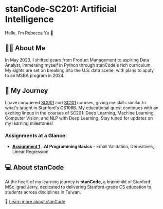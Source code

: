 # stanCode-SC201: Artificial Intelligence
Hello, I'm Rebecca Yu 👋

## 👩‍💻 About Me
In May 2023, I shifted gears from Product Management to aspiring Data Analyst, immersing myself in Python through stanCode's rich curriculum. My sights are set on breaking into the U.S. data scene, with plans to apply to an MSBA program in 2024.

## 💛 My Journey
I have conquered [SC001](https://github.com/BeckaYu/stanCode-SC001.git) and [SC101](https://github.com/BeckaYu/stanCode-SC101.git) courses, giving me skills similar to what's taught in Stanford's CS106B. My educational quest continues with an exciting lineup in the courses of SC201: Deep Learning, Machine Learning, Computer Vision, and NLP with Deep Learning. Stay tuned for updates on my learning milestones!

### Assignments at a Glance:
- **[Assignment 1](https://github.com/BeckaYu/stanCode-SC201/tree/a91286eb17d17c61f2ee4cf345314b960feb97d9/SC201Assignment1)** : **AI Programming Basics** - Email Validation, Derivatives, Linear Regression


## 💻 About stanCode
At the heart of my learning journey is **stanCode**, a brainchild of Stanford MSc. grad Jerry, dedicated to delivering Stanford-grade CS education to students across disciplines in Taiwan.

🔗 [Learn more about stanCode](https://stancode.tw/)
